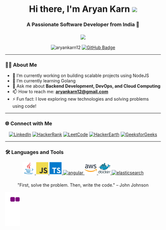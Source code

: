 <h1 align="center">Hi there, I'm Aryan Karn <img src="https://media.giphy.com/media/hvRJCLFzcasrR4ia7z/giphy.gif" width="35"></h1>
<h3 align="center">A Passionate Software Developer from India 🚀</h3>

### 

<p align="center">
  <img src="https://repository-images.githubusercontent.com/462900780/0a10af70-6cbf-46df-9071-0ff586a3b1d6" width="200"/>
</p>


<p align="center">
  <img src="https://komarev.com/ghpvc/?username=aryankarn12&label=Profile%20views&color=0e75b6&style=flat" alt="aryankarn12" />
  <a href="https://github.com/aryankarn12?tab=followers"><img src="https://img.shields.io/github/followers/aryankarn12?label=Followers&style=social" alt="GitHub Badge"></a>
</p>

---

### 👨‍💻 About Me

- 🔭 I’m currently working on building scalable projects using NodeJS
- 🌱 I’m currently learning Golang
- 💬 Ask me about **Backend Development, DevOps, and Cloud Computing**
- 📫 How to reach me: **aryankarn12@gmail.com**
- ⚡ Fun fact: I love exploring new technologies and solving problems using code!

---

### 🌐 Connect with Me

<p align="center">
<a href="https://linkedin.com/in/aryankarn" target="blank"><img src="https://img.shields.io/badge/LinkedIn-0077B5?style=for-the-badge&logo=linkedin&logoColor=white" alt="LinkedIn" /></a>
<a href="https://www.hackerrank.com/aryankarn12" target="blank"><img src="https://img.shields.io/badge/HackerRank-2EC866?style=for-the-badge&logo=hackerrank&logoColor=white" alt="HackerRank" /></a>
<a href="https://www.leetcode.com/arkarn12" target="blank"><img src="https://img.shields.io/badge/LeetCode-FFA116?style=for-the-badge&logo=leetcode&logoColor=white" alt="LeetCode" /></a>
<a href="https://www.hackerearth.com/@aryankarn12" target="blank"><img src="https://img.shields.io/badge/HackerEarth-323754?style=for-the-badge&logo=hackerearth&logoColor=white" alt="HackerEarth" /></a>
<a href="https://auth.geeksforgeeks.org/user/aryankf98t" target="blank"><img src="https://img.shields.io/badge/GeeksforGeeks-0F9D58?style=for-the-badge&logo=geeksforgeeks&logoColor=white" alt="GeeksforGeeks" /></a>
</p>

---

### 🛠️ Languages and Tools

<p align="center">
  <a href="https://www.java.com" target="_blank" rel="noreferrer">
    <img src="https://raw.githubusercontent.com/devicons/devicon/master/icons/java/java-original.svg" alt="java" width="40" height="40"/>
  </a>
  <a href="https://developer.mozilla.org/en-US/docs/Web/JavaScript" target="_blank" rel="noreferrer">
    <img src="https://raw.githubusercontent.com/devicons/devicon/master/icons/javascript/javascript-original.svg" alt="javascript" width="40" height="40"/>
  </a>
  <a href="https://www.typescriptlang.org/" target="_blank" rel="noreferrer">
    <img src="https://raw.githubusercontent.com/devicons/devicon/master/icons/typescript/typescript-original.svg" alt="typescript" width="40" height="40"/>
  </a>
  <a href="https://angular.io" target="_blank" rel="noreferrer">
    <img src="https://angular.io/assets/images/logos/angular/angular.svg" alt="angular" width="40" height="40"/>
  </a>
  <a href="https://aws.amazon.com" target="_blank" rel="noreferrer">
    <img src="https://raw.githubusercontent.com/devicons/devicon/master/icons/amazonwebservices/amazonwebservices-original-wordmark.svg" alt="aws" width="40" height="40"/>
  </a>
  <a href="https://www.docker.com/" target="_blank" rel="noreferrer">
    <img src="https://raw.githubusercontent.com/devicons/devicon/master/icons/docker/docker-original-wordmark.svg" alt="docker" width="40" height="40"/>
  </a>
  <a href="https://www.elastic.co" target="_blank" rel="noreferrer">
    <img src="https://www.vectorlogo.zone/logos/elastic/elastic-icon.svg" alt="elasticsearch" width="40" height="40"/>
  </a>
  <!-- Add more icons as needed -->
</p>



### 

<p align="center">
  "First, solve the problem. Then, write the code." – John Johnson
</p>

![snake gif](https://github.com/aryankarn/aryankarn/blob/output/github-contribution-grid-snake.gif)
